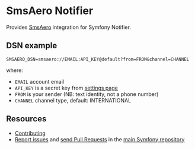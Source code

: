 SmsAero Notifier
================

Provides [SmsAero](https://smsaero.ru/) integration for Symfony Notifier.

DSN example
-----------

```
SMSAERO_DSN=smsaero://EMAIL:API_KEY@default?from=FROM&channel=CHANNEL
```

where:
- `EMAIL` account email 
- `API_KEY` is a secret key from [settings page](https://smsaero.ru/cabinet/settings/apikey/) 
- `FROM` is your sender (NB: text identity, not a phone number)
- `CHANNEL` channel type, default: INTERNATIONAL

Resources
---------

* [Contributing](https://symfony.com/doc/current/contributing/index.html)
* [Report issues](https://github.com/symfony/symfony/issues) and
  [send Pull Requests](https://github.com/symfony/symfony/pulls)
  in the [main Symfony repository](https://github.com/symfony/symfony)
